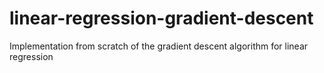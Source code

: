 # linear-regression-gradient-descent
Implementation from scratch of the gradient descent algorithm for linear regression
